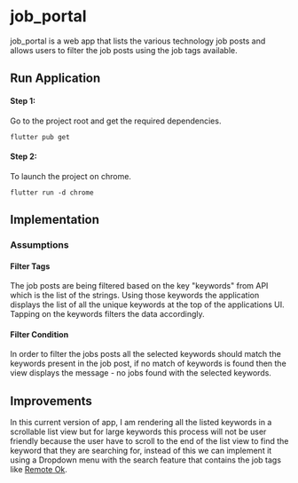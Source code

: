 # job_portal

job_portal is a web app that lists the various technology job posts and allows users to filter the job posts using the job tags available.

## Run Application

#### Step 1:
Go to the project root and get the required dependencies.
```
flutter pub get
```
#### Step 2: 
To launch the project on chrome.
```
flutter run -d chrome
``` 
## Implementation
### Assumptions
#### Filter Tags
The job posts are being filtered based on the key "keywords" from API which is the list of the strings. Using those keywords the application displays the list of all the unique keywords at the top of the applications UI. Tapping on the keywords filters the data accordingly.

#### Filter Condition
In order to filter the jobs posts all the selected keywords should match the keywords present in the job post, if no match of keywords is found then the view displays the message - no jobs found with the selected keywords.



## Improvements
In this current version of app, I am rendering all the listed keywords in a scrollable list view but for large keywords this process will not be user friendly because the user have to scroll to the end of the list view to find the keyword that they are searching for, instead of this we can implement it using a Dropdown menu with the search feature that contains the job tags like 
<a href= "https://remoteok.com/"> Remote Ok</a>.
